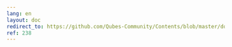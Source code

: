 ```yaml
---
lang: en
layout: doc
redirect_to: https://github.com/Qubes-Community/Contents/blob/master/docs/troubleshooting/macbook-troubleshooting.md
ref: 238
---
```

